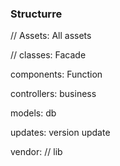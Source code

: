 ### Structurre
// Assets: All assets

// classes: Facade

components: Function

controllers: business

models: db

updates: version update

vendor: // lib

